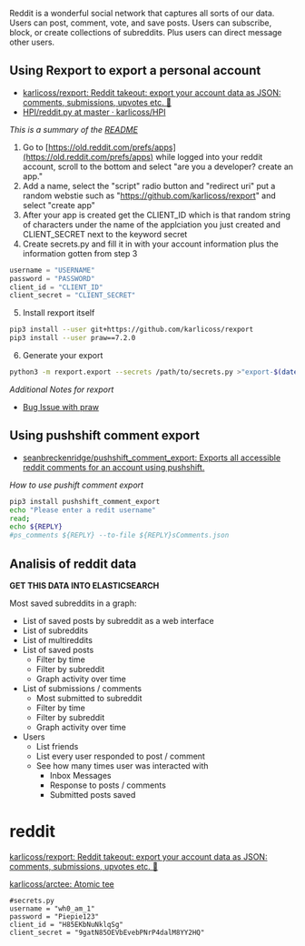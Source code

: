 Reddit is a wonderful social network that captures all sorts of our data. Users can post, comment, vote, and save posts. Users can subscribe, block, or create collections of subreddits. Plus users can direct message other users.


## Using Rexport to export a personal account

* [karlicoss/rexport: Reddit takeout: export your account data as JSON: comments, submissions, upvotes etc. 🦖](https://github.com/karlicoss/rexport)
* [HPI/reddit.py at master · karlicoss/HPI](https://github.com/karlicoss/HPI/blob/master/my/reddit.py)

*This is a summary of the [README](https://github.com/karlicoss/rexport)*

1. Go to [https://old.reddit.com/prefs/apps](https://old.reddit.com/prefs/apps) while logged into your reddit account, scroll to the bottom and select "are you a developer? create an app."
2. Add a name, select the "script" radio button and "redirect uri" put a random webstie such as "https://github.com/karlicoss/rexport" and select "create app"
3. After your app is created get the CLIENT_ID which is that random string of characters under the name of the applciation you just created and CLIENT_SECRET next to the keyword secret
4. Create secrets.py and fill it in with your account information plus the information gotten from step 3

``` python
username = "USERNAME"
password = "PASSWORD"
client_id = "CLIENT_ID"
client_secret = "CLIENT_SECRET"
```

5. Install rexport itself

``` bash
pip3 install --user git+https://github.com/karlicoss/rexport
pip3 install --user praw==7.2.0
```

6. Generate your export

``` bash
python3 -m rexport.export --secrets /path/to/secrets.py >"export-$(date -I).json"
```

*Additional Notes for rexport*

* [Bug Issue with praw](https://github.com/karlicoss/rexport/issues/15#issuecomment-889101866)

## Using pushshift comment export

* [seanbreckenridge/pushshift_comment_export: Exports all accessible reddit comments for an account using pushshift.](https://github.com/seanbreckenridge/pushshift_comment_export)

*How to use pushift comment export*

``` bash
pip3 install pushshift_comment_export
echo "Please enter a redit username"
read;
echo ${REPLY}
#ps_comments ${REPLY} --to-file ${REPLY}sComments.json
```

## Analisis of reddit data

**GET THIS DATA INTO ELASTICSEARCH**

Most saved subreddits in a graph:
* List of saved posts by subreddit as a web interface
* List of subreddits
* List of multireddits
* List of saved posts
  * Filter by time
  * Filter by subreddit
  * Graph activity over time
* List of submissions / comments
	* Most submitted to subreddit
  * Filter by time
  * Filter by subreddit
  * Graph activity over time
* Users
  * List friends
  * List every user responded to post / comment
  * See how many times user was interacted with
    * Inbox Messages
    * Response to posts / comments
    * Submitted posts saved

# reddit

[karlicoss/rexport: Reddit takeout: export your account data as JSON: comments, submissions, upvotes etc. 🦖](https://github.com/karlicoss/rexport)

[karlicoss/arctee: Atomic tee](https://github.com/karlicoss/arctee)

    #secrets.py
    username = "wh0_am_1"
    password = "Piepie123"
    client_id = "H85EKbNuNklqSg"
    client_secret = "9gatN85OEVbEvebPNrP4dalM8YY2HQ"
